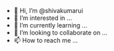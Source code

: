 - 👋 Hi, I’m @shivakumarui
- 👀 I’m interested in ...
- 🌱 I’m currently learning ...
- 💞️ I’m looking to collaborate on ...
- 📫 How to reach me ...

<!---
shivakumarui/shivakumarui is a ✨ special ✨ repository because its `README.md` (this file) appears on your GitHub profile.
You can click the Preview link to take a look at your changes.
--->
